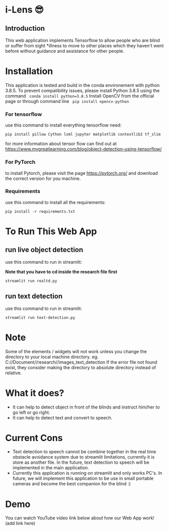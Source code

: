 # i-Lens :sunglasses:

## Introduction
This web application implements Tensorflow to allow people who are blind or suffer from sight *illness to move to other places which they haven't went before without guidance and assistance for other people.

# Installation

This application is tested and build in the conda environement with python 3.8.5. To prevent compatibility issues, please install Python 3.8.5 using the command
``` conda install python=3.8.5```
Install OpenCV from the official page or through command line
``` pip install opencv-python```
### For tensorflow
use this command to install everything tensorflow need:
```
pip install pillow Cython lxml jupyter matplotlib contextlib2 tf_slim
```
for more information about tensor flow can find out at https://www.mygreatlearning.com/blog/object-detection-using-tensorflow/

### For PyTorch
to install Pytorch, please visit the page https://pytorch.org/ and download the correct version for you machine.


### Requirements
use this command to install all the requirements:
```
pip install -r requirements.txt
```
# To Run This Web App
## run live object detection
use this command to run in streamlit: 

**Note that you have to cd inside the research file first**
```
streamlit run realtd.py
```
## run text detection
use this command to run in streamlit:
```
streamlit run text-detection.py
```


# Note
Some of the elements / widgets will not work unless you change the directory to your local machine directory.
eg. C://Document//research//images_text_detection
If the error file not found exist, they consider making the directory to absolute directory instead of relative.

# What it does?
- It can help to detect object in front of the blinds and instruct him/her to go left or go right.
- It can help to detect text and convert to speech.

# Current Cons
- Text detection to speech cannot be combine together in the real time obstacle avoidance system due to streamlit limitations, currently it is store as another file. In the future, text detection to speech will be implemented in the main application. 
- Currently this application is running on streamlit and only works PC's. In future, we will implement this application to be use in small portable cameras and become the best companion for the blind :)

# Demo
You can watch YouTube video link below about how our Web App work! 
(add link here)
